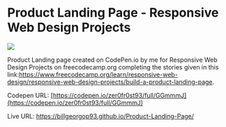 # Product Landing Page - Responsive Web Design Projects

![](Preview.png)

 Product Landing page created on CodePen.io by me for Responsive Web Design Projects on freecodecamp.org completing the stories given in this link:https://www.freecodecamp.org/learn/responsive-web-design/responsive-web-design-projects/build-a-product-landing-page.

Codepen URL: [https://codepen.io/zer0fr0st93/full/GGmmmJ](https://codepen.io/zer0fr0st93/full/GGmmmJ)

Live URL: https://billgeorgop93.github.io/Product-Landing-Page/
